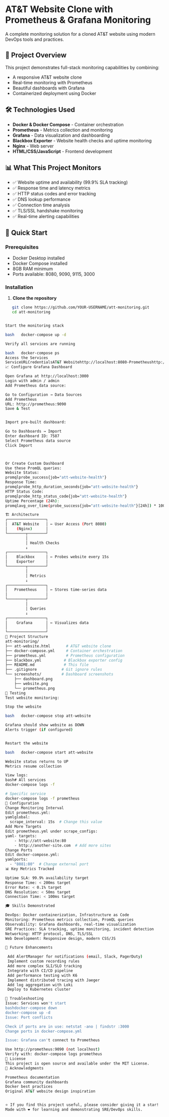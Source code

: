 # AT&T Website Clone with Prometheus & Grafana Monitoring

A complete monitoring solution for a cloned AT&T website using modern DevOps tools and practices.

## 🎯 Project Overview

This project demonstrates full-stack monitoring capabilities by combining:
- A responsive AT&T website clone
- Real-time monitoring with Prometheus
- Beautiful dashboards with Grafana
- Containerized deployment using Docker

## 🛠️ Technologies Used

- **Docker & Docker Compose** - Container orchestration
- **Prometheus** - Metrics collection and monitoring
- **Grafana** - Data visualization and dashboarding
- **Blackbox Exporter** - Website health checks and uptime monitoring
- **Nginx** - Web server
- **HTML/CSS/JavaScript** - Frontend development

## 📊 What This Project Monitors

- ✅ Website uptime and availability (99.9% SLA tracking)
- ✅ Response time and latency metrics
- ✅ HTTP status codes and error tracking
- ✅ DNS lookup performance
- ✅ Connection time analysis
- ✅ TLS/SSL handshake monitoring
- ✅ Real-time alerting capabilities

## 🚀 Quick Start

### Prerequisites

- Docker Desktop installed
- Docker Compose installed
- 8GB RAM minimum
- Ports available: 8080, 9090, 9115, 3000

### Installation

1. **Clone the repository**
```bash
   git clone https://github.com/YOUR-USERNAME/att-monitoring.git
   cd att-monitoring


Start the monitoring stack

bash   docker-compose up -d

Verify all services are running

bash   docker-compose ps
Access the Services
ServiceURLCredentialsAT&T Websitehttp://localhost:8080-Prometheushttp://localhost:9090-Grafanahttp://localhost:3000admin / admin
📈 Configure Grafana Dashboard

Open Grafana at http://localhost:3000
Login with admin / admin
Add Prometheus data source:

Go to Configuration → Data Sources
Add Prometheus
URL: http://prometheus:9090
Save & Test


Import pre-built dashboard:

Go to Dashboards → Import
Enter dashboard ID: 7587
Select Prometheus data source
Click Import



Or Create Custom Dashboard
Use these PromQL queries:
Website Status:
promqlprobe_success{job="att-website-health"}
Response Time:
promqlprobe_http_duration_seconds{job="att-website-health"}
HTTP Status Code:
promqlprobe_http_status_code{job="att-website-health"}
Uptime Percentage (24h):
promqlavg_over_time(probe_success{job="att-website-health"}[24h]) * 100

🏗️ Architecture
┌─────────────────┐
│  AT&T Website   │ ← User Access (Port 8080)
│    (Nginx)      │
└────────┬────────┘
         │
         │ Health Checks
         ↓
┌─────────────────┐
│    Blackbox     │ ← Probes website every 15s
│    Exporter     │
└────────┬────────┘
         │
         │ Metrics
         ↓
┌─────────────────┐
│   Prometheus    │ ← Stores time-series data
│                 │
└────────┬────────┘
         │
         │ Queries
         ↓
┌─────────────────┐
│    Grafana      │ ← Visualizes data
│                 │
└─────────────────┘
📁 Project Structure
att-monitoring/
├── att-website.html       # AT&T website clone
├── docker-compose.yml     # Container orchestration
├── prometheus.yml         # Prometheus configuration
├── blackbox.yml          # Blackbox exporter config
├── README.md             # This file
├── .gitignore           # Git ignore rules
└── screenshots/         # Dashboard screenshots
    ├── dashboard.png
    ├── website.png
    └── prometheus.png
🧪 Testing
Test website monitoring:

Stop the website

bash   docker-compose stop att-website

Grafana should show website as DOWN
Alerts trigger (if configured)


Restart the website

bash   docker-compose start att-website

Website status returns to UP
Metrics resume collection

View logs:
bash# All services
docker-compose logs -f

# Specific service
docker-compose logs -f prometheus
🔧 Configuration
Change Monitoring Interval
Edit prometheus.yml:
yamlglobal:
  scrape_interval: 15s  # Change this value
Add More Targets
Edit prometheus.yml under scrape_configs:
yaml- targets:
    - http://att-website:80
    - http://another-site.com  # Add more sites
Change Ports
Edit docker-compose.yml:
yamlports:
  - "8081:80"  # Change external port
📊 Key Metrics Tracked

Uptime SLA: 99.9% availability target
Response Time: < 200ms target
Error Rate: < 0.1% target
DNS Resolution: < 50ms target
Connection Time: < 100ms target

🎓 Skills Demonstrated

DevOps: Docker containerization, Infrastructure as Code
Monitoring: Prometheus metrics collection, PromQL queries
Observability: Grafana dashboards, real-time visualization
SRE Practices: SLA tracking, uptime monitoring, incident detection
Networking: HTTP protocol, DNS, TLS/SSL
Web Development: Responsive design, modern CSS/JS

🚀 Future Enhancements

 Add AlertManager for notifications (email, Slack, PagerDuty)
 Implement custom recording rules
 Add more complex SLI/SLO tracking
 Integrate with CI/CD pipeline
 Add performance testing with K6
 Implement distributed tracing with Jaeger
 Add log aggregation with Loki
 Deploy to Kubernetes cluster

🐛 Troubleshooting
Issue: Services won't start
bashdocker-compose down
docker-compose up -d
Issue: Port conflicts

Check if ports are in use: netstat -ano | findstr :3000
Change ports in docker-compose.yml

Issue: Grafana can't connect to Prometheus

Use http://prometheus:9090 (not localhost)
Verify with: docker-compose logs prometheus
📄 License
This project is open source and available under the MIT License.
🙏 Acknowledgments

Prometheus documentation
Grafana community dashboards
Docker best practices
Original AT&T website design inspiration


⭐ If you find this project useful, please consider giving it a star!
Made with ❤️ for learning and demonstrating SRE/DevOps skills.
